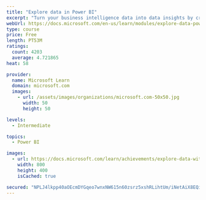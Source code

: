 ```yaml
---
title: "Explore data in Power BI"
excerpt: "Turn your business intelligence data into data insights by creating and configuring Power BI dashboards."
webUrl: https://docs.microsoft.com/en-us/learn/modules/explore-data-power-bi/
type: course
price: Free
length: PT53M
ratings:
  count: 4203
  average: 4.721865
heat: 58

provider:
  name: Microsoft Learn
  domain: microsoft.com
  images:
    - url: /assets/images/organizations/microsoft.com-50x50.jpg
      width: 50
      height: 50

levels:
  - Intermediate

topics:
  - Power BI

images:
  - url: https://docs.microsoft.com/learn/achievements/explore-data-with-power-bi-desktop-social.png
    width: 800
    height: 400
    isCached: true

secured: "NPLJ4lkpp40aOEcmDYGqeo7wnxNW615n60zsrz5xshRLihtUm/iNetAiX8EQiov/ut6bWcam9gEld2VlSC7SEGxO7QvzO63++4vY3n1/yIuzdZBbl+I1Fa9B8bIG9uR7IELUyaVcv74uSZnwfBXqXvrtTEUeVYsYrwj+6Ytd461i6fXmhREzErmulgwBb/vhlxiAXWUB9Zxf8XmGS5Fv7iTixwnWMMTPDsrZdVsHVJzAttraDCwEwVhPlOVsH/nF2uKfjndRcLf6KWbzsCBRZ8TLYdEo7UoejyNiFq4iZ29KJ/9c1pbyUjEjSLu21hI0V9OpyDpZpVmt5UytVILaH9ntlmqJgcwkThVsrq3lKYnSLdg2z/NOJ1V0Dq0JrPvHkVGmhtDLLOBWMPlL5SB0W6MQwTjqLagJJ5nwYjwm66Q=;D2LJjN713tEN9KI6IdkIjw=="
---
```


